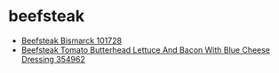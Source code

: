 # beefsteak

 * [Beefsteak Bismarck 101728](../../index/b/beefsteak-bismarck-101728.json)
 * [Beefsteak Tomato Butterhead Lettuce And Bacon With Blue Cheese Dressing 354962](../../index/b/beefsteak-tomato-butterhead-lettuce-and-bacon-with-blue-cheese-dressing-354962.json)

